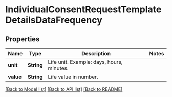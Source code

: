 # IndividualConsentRequestTemplateDetailsDataFrequency

## Properties
Name | Type | Description | Notes
------------ | ------------- | ------------- | -------------
**unit** | **String** | Life unit. Example: days, hours, minutes. | 
**value** | **String** | Life value in number. | 

[[Back to Model list]](../README.md#documentation-for-models) [[Back to API list]](../README.md#documentation-for-api-endpoints) [[Back to README]](../README.md)


